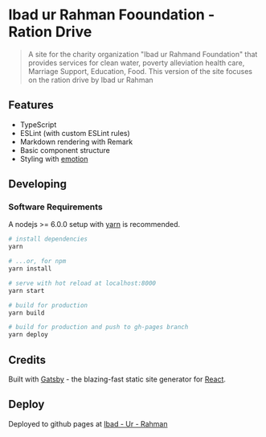 # Ibad ur Rahman Fooundation - Ration Drive

> A site for the charity organization "Ibad ur Rahmand Foundation" that provides services for clean water, poverty alleviation
> health care, Marriage Support, Education, Food. This version of the site focuses on the ration drive by Ibad ur Rahman

## Features

- TypeScript
- ESLint (with custom ESLint rules)
- Markdown rendering with Remark
- Basic component structure
- Styling with [emotion](https://emotion.sh/)

## Developing

### Software Requirements

A nodejs >= 6.0.0 setup with [yarn](https://yarnpkg.com/) is recommended.

```bash
# install dependencies
yarn

# ...or, for npm
yarn install

# serve with hot reload at localhost:8000
yarn start

# build for production
yarn build

# build for production and push to gh-pages branch
yarn deploy
```

## Credits

Built with [Gatsby](https://www.gatsbyjs.org/) - the blazing-fast static site generator for [React](https://facebook.github.io/react/).

## Deploy

Deployed to github pages at [Ibad - Ur - Rahman](https://asharghani.github.io/chairty-site/)

<!--
# [![Deploy to Netlify](https://www.netlify.com/img/deploy/button.svg)](https://app.netlify.com/start/deploy?repository=https://github.com/asharghani/charity-site -->
